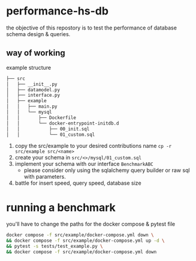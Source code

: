 # performance-hs-db
the objective of this repostory is to test the performance of database schema design & queries.

## way of working
example structure
```sh
├── src
│   ├── __init__.py
│   ├── datamodel.py
│   ├── interface.py
│   ├── example
│   │   ├── main.py
│   │   └── mysql
│   │       ├── Dockerfile
│   │       └── docker-entrypoint-initdb.d
│   │           ├── 00_init.sql
│   │           └── 01_custom.sql
```
1. copy the src/example to your desired contributions name `cp -r src/example src/<name>`
2. create your schema in `src/<>/mysql/01_custom.sql`
3. implement your schema with our interface `BenchmarkABC`
    - please consider only using the sqlalchemy query builder or raw sql with parameters.
3. battle for insert speed, query speed, database size


# running a benchmark
you'll have to change the paths for the docker compose & pytest file
```sh
docker compose -f src/example/docker-compose.yml down \
&& docker compose -f src/example/docker-compose.yml up -d \
&& pytest -s tests/test_example.py \
&& docker compose -f src/example/docker-compose.yml down
```